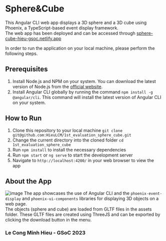 # Sphere&Cube

This Angular CLI web app displays a 3D sphere and a 3D cube using Phoenix, a TypeScript-based event display framework.
<br>
The web app has been deployed and can be accessed through [sphere-cube-hieu-gsoc.netlify.app](https://sphere-cube-hieu-gsoc.netlify.app/)

In order to run the application on your local machine, please perform the following steps.
<br>
## Prerequisites

1. Install Node.js and NPM on your system. You can download the latest version of Node.js from the [official website](https://nodejs.org/en/download/).
2. Install Angular CLI globally by running the command `npm install -g @angular/cli`. This command will install the latest version of Angular CLI on your system.

## How to Run

1. Clone this repository to your local machine
```git clone git@github.com:HieuLCM/1st_evaluation_sphere_cube.git```
2. Change the current directory into the cloned folder
```cd 1st_evaluation_sphere_cube```
3. Run `npm install` to install the necessary dependencies
4. Run `npm start` or `ng serve` to start the development server
5. Navigate to `http://localhost:4200/` in your web browser to view the app

## About the App
![image](https://user-images.githubusercontent.com/88785267/224266014-57ddbd1d-f6e2-4223-bc8e-5a1f87e8c357.png)
The app showcases the use of Angular CLI and the `phoenix-event-display` and `phoenix-ui-components` libraries for displaying 3D objects on a web page.
<br>
The objects (sphere and cube) are loaded from GLTF files in the assets folder. These GLTF files are created using ThreeJS and can be exported by clicking the download button in the menu.

### Le Cong Minh Hieu - GSoC 2023
